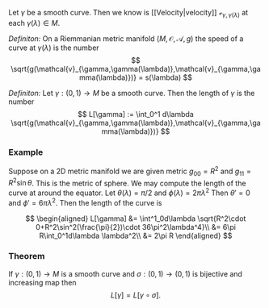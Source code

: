Let $\gamma$ be a smooth curve. Then we know is [[Velocity|velocity]] $\mathcal{v}_{\gamma,\gamma(\lambda)}$ at each $\gamma(\lambda)\in M$.

*Definiton:* On a Riemmanian metric manifold $(M,\mathcal{O},\mathcal{A},g)$ the speed of a curve at $\gamma(\lambda)$ is the number 
$$
\sqrt{g(\mathcal{v}_{\gamma,\gamma(\lambda)},\mathcal{v}_{\gamma,\gamma(\lambda)})} = s(\lambda)
$$


*Definiton:* Let $\gamma:(0,1)\rightarrow M$ be a smooth curve. Then the length of $\gamma$ is the number
$$
L[\gamma] := \int_0^1 d\lambda \sqrt{g(\mathcal{v}_{\gamma,\gamma(\lambda)},\mathcal{v}_{\gamma,\gamma(\lambda)})}
$$


### Example

Suppose  on a 2D  metric manifold we are given metric $g_{00} = R^2$ and $g_{11} = R^2\sin{\theta}$. This is the metric of sphere. We may compute the length of the curve at around the equator. Let $\theta(\lambda) = \pi/2$ and $\phi(\lambda)=2\pi\lambda^2$ Then $\theta' = 0$ and $\phi' = 6\pi\lambda^2$. Then the length of the curve
is 

$$
\begin{aligned}
L[\gamma] &= \int^1_0d\lambda \sqrt{R^2\cdot 0+R^2\sin^2(\frac{\pi}{2})\cdot 36\pi^2\lambda^4}\\
&= 6\pi R\int_0^1d\lambda \lambda^2\\
&= 2\pi R
\end{aligned}
$$

### Theorem 

If $\gamma:(0,1)\rightarrow M$ is a smooth curve and $\sigma:(0,1)\rightarrow (0,1)$ is bijective and increasing map then 
$$
L[\gamma] = L[\gamma\circ \sigma].
$$

